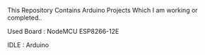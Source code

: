 This Repository Contains Arduino Projects Which I am working or completed..

Used Board	:	NodeMCU ESP8266-12E

IDLE		:	Arduino

